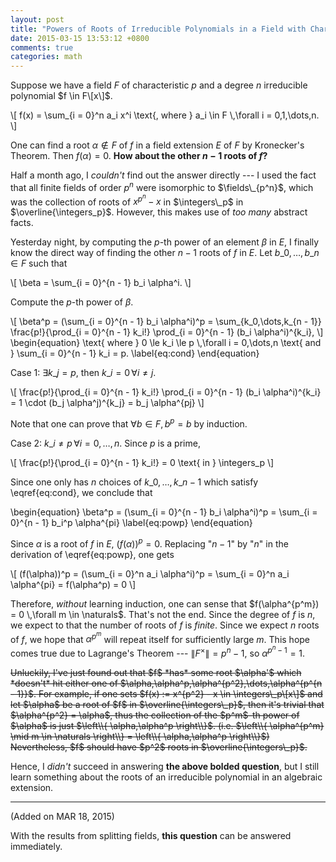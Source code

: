 ```yaml
---
layout: post
title: "Powers of Roots of Irreducible Polynomials in a Field with Characteristic $p$"
date: 2015-03-15 13:53:12 +0800
comments: true
categories: math
---
```


Suppose we have a field $F$ of characteristic $p$ and a degree $n$
irreducible polynomial $f \in F\[x\]$.

<div class="myeqn">
\[
f(x) = \sum_{i = 0}^n a_i x^i \text{, where } a_i \in F \,\forall i =
0,1,\dots,n.
\]
</div>

One can find a root $\alpha \notin F$ of $f$ in a field extension $E$
of $F$ by Kronecker's Theorem.  Then $f(\alpha) = 0$. **How about the
other $n - 1$ roots of $f$?**

Half a month ago, I *couldn't* find out the answer directly --- I used
the fact that all finite fields of order $p^n$ were isomorphic to
$\fields\_{p^n}$, which was the collection of roots of $x^{p^n} - x$
in $\integers\_p$ in $\overline{\integers_p}$.  However, this makes
use of *too many* abstract facts.

Yesterday night, by computing the $p$-th power of an element $\beta$
in $E$, I finally know the direct way of finding the other $n - 1$
roots of $f$ in $E$.  Let $b\_0,\dots,b\_n \in F$ such that

<div class="myeqn">
\[
\beta = \sum_{i = 0}^{n - 1} b_i \alpha^i.
\]
</div>

Compute the $p$-th power of $\beta$.

<div class="myeqn">
\[
\beta^p = (\sum_{i = 0}^{n - 1} b_i \alpha^i)^p = \sum_{k_0,\dots,k_{n
- 1}} \frac{p!}{\prod_{i = 0}^{n - 1} k_i!} \prod_{i = 0}^{n - 1} (b_i
  \alpha^i)^{k_i},
\]
</div>

<div class="myeqn">
\begin{equation}
\text{ where } 0 \le k_i \le p \,\forall i = 0,\dots,n \text{ and }
\sum_{i = 0}^{n - 1} k_i = p. \label{eq:cond}
\end{equation}
</div>

Case 1: $\exists k\_j = p$, then $k\_i = 0 \,\forall i \ne j$.

<div class="myeqn">
\[
\frac{p!}{\prod_{i = 0}^{n - 1} k_i!} \prod_{i = 0}^{n - 1} (b_i
\alpha^i)^{k_i} = 1 \cdot (b_j \alpha^j)^{k_j} = b_j \alpha^{pj}
\]
</div>

Note that one can prove that $\forall b \in F, b^p = b$ by induction.

Case 2: $k\_i \ne p \,\forall i = 0,\dots,n$.  Since $p$ is a prime,

<div class="myeqn">
\[
\frac{p!}{\prod_{i = 0}^{n - 1} k_i!} = 0 \text{ in } \integers_p
\]
</div>

Since one only has $n$ choices of $k\_0,\dots,k\_{n - 1}$ which
satisfy \eqref{eq:cond}, we conclude that

<div class="myeqn">
\begin{equation}
\beta^p = (\sum_{i = 0}^{n - 1} b_i \alpha^i)^p = \sum_{i = 0}^{n - 1}
b_i^p \alpha^{pi} \label{eq:powp}
\end{equation}
</div>

Since $\alpha$ is a root of $f$ in $E$, $(f(\alpha))^p = 0$.
Replacing "$n - 1$" by "$n$" in the derivation of \eqref{eq:powp}, one
gets

<div class="myeqn">
\[
(f(\alpha))^p = (\sum_{i = 0}^n a_i \alpha^i)^p = \sum_{i = 0}^n a_i
\alpha^{pi} = f(\alpha^p) = 0
\]
</div>

Therefore, *without* learning induction, one can sense that
$f(\alpha^{p^m}) = 0 \,\forall m \in \naturals$.  That's not the end.
Since the degree of $f$ is $n$, we expect to that the number of roots
of $f$ is *finite*.  Since we expect $n$ roots of $f$, we hope that
$\alpha^{p^m}$ will repeat itself for sufficiently large $m$.  This
hope comes true due to Lagrange's Theorem --- $\|F^\times\| = p^n -
1$, so $\alpha^{p^n - 1} = 1$.

<del>
Unluckily, I've just found out that $f$ *has* some root $\alpha'$
which *doesn't* hit either one of
$\alpha,\alpha^p,\alpha^{p^2},\dots,\alpha^{p^{n - 1}}$.  For example,
if one sets $f(x) := x^{p^2} - x \in \integers\_p\[x\]$ and let
$\alpha$ be a root of $f$ in $\overline{\integers\_p}$, then it's
trivial that $\alpha^{p^2} = \alpha$, thus the collection of the
$p^m$-th power of $\alpha$ is just $\left\\{ \alpha,\alpha^p
\right\\}$.  (i.e. $\left\\{ \alpha^{p^m} \mid m \in \naturals
\right\\} = \left\\{ \alpha,\alpha^p \right\\}$)  Nevertheless, $f$
should have $p^2$ roots in $\overline{\integers\_p}$.
</del>

Hence, I *didn't* succeed in answering **the above bolded question**,
but I still learn something about the roots of an irreducible
polynomial in an algebraic extension.

---
(Added on MAR 18, 2015)

With the results from splitting fields, **this question** can be
answered immediately.
